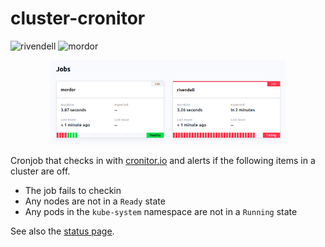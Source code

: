 # cluster-cronitor

![rivendell](https://cronitor.io/badges/LN2pTl/production/FKcsTNjmkX1Pz54PSBgGKYcG-GM.svg)  ![mordor](https://cronitor.io/badges/YIKpIN/production/hZ9-2CvKx0zbnxJE8KWhwAUFOHg.svg)

<p align="center" width="100%">
  <img width="75%" src="img/ui.png" alt="example">
</p>

Cronjob that checks in with [cronitor.io](https://cronitor.io/) and alerts if the following items in a cluster are off.

- The job fails to checkin
- Any nodes are not in a `Ready` state
- Any pods in the `kube-system` namespace are not in a `Running` state

See also the [status page](https://sbevision.cronitorstatus.com/).